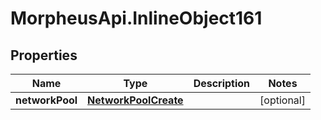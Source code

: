 # MorpheusApi.InlineObject161

## Properties

Name | Type | Description | Notes
------------ | ------------- | ------------- | -------------
**networkPool** | [**NetworkPoolCreate**](NetworkPoolCreate.md) |  | [optional] 


